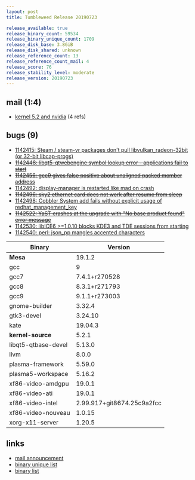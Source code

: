 ```yaml
---
layout: post
title: Tumbleweed Release 20190723

release_available: true
release_binary_count: 59534
release_binary_unique_count: 1709
release_disk_base: 3.8GiB
release_disk_shared: unknown
release_reference_count: 13
release_reference_count_mail: 4
release_score: 76
release_stability_level: moderate
release_version: 20190723
---
```


## mail (1:4)

- [kernel 5.2 and nvidia](https://lists.opensuse.org/opensuse-factory/2019-07/msg00346.html) (4 refs)

## bugs (9)

<!--more-->

- [1142415: Steam / steam-vr packages don't pull libvulkan_radeon-32bit (or 32-bit libcap-progs)](https://bugzilla.opensuse.org/show_bug.cgi?id=1142415)
- ~~[1142448: libqt5-qtwebengine symbol lookup error - applications fail to start](https://bugzilla.opensuse.org/show_bug.cgi?id=1142448)~~
- ~~[1142456: gcc9 gives false positive about unaligned packed member address](https://bugzilla.opensuse.org/show_bug.cgi?id=1142456)~~
- [1142492: display-manager is restarted like mad on crash](https://bugzilla.opensuse.org/show_bug.cgi?id=1142492)
- ~~[1142496: sky2 ethernet card does not work after resume from sleep](https://bugzilla.opensuse.org/show_bug.cgi?id=1142496)~~
- [1142498: Cobbler System add fails without explicit usage of redhat_management_key](https://bugzilla.opensuse.org/show_bug.cgi?id=1142498)
- ~~[1142522: YaST crashes at the upgrade with "No base product found" error message](https://bugzilla.opensuse.org/show_bug.cgi?id=1142522)~~
- [1142530: libICE6 >=1.0.10 blocks KDE3 and TDE sessions from starting](https://bugzilla.opensuse.org/show_bug.cgi?id=1142530)
- [1142540: perl: json_pp mangles accented characters](https://bugzilla.opensuse.org/show_bug.cgi?id=1142540)

Binary | Version
--- | ---
**Mesa** | 19.1.2
gcc | 9
gcc7 | 7.4.1+r270528
gcc8 | 8.3.1+r271793
gcc9 | 9.1.1+r273003
gnome-builder | 3.32.4
gtk3-devel | 3.24.10
kate | 19.04.3
**kernel-source** | 5.2.1
libqt5-qtbase-devel | 5.13.0
llvm | 8.0.0
plasma-framework | 5.59.0
plasma5-workspace | 5.16.2
xf86-video-amdgpu | 19.0.1
xf86-video-ati | 19.0.1
xf86-video-intel | 2.99.917+git8674.25c9a2fcc
xf86-video-nouveau | 1.0.15
xorg-x11-server | 1.20.5

## links

- [mail announcement](https://lists.opensuse.org/opensuse-factory/2019-07/msg00329.html)
- [binary unique list](http://download.opensuse.org/history/20190723/rpm.unique.list)
- [binary list](http://download.opensuse.org/history/20190723/rpm.list)
